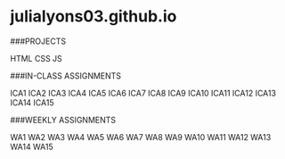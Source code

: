 # julialyons03.github.io
 


###PROJECTS

HTML
CSS
JS

###IN-CLASS ASSIGNMENTS

ICA1
ICA2
ICA3
ICA4
ICA5
ICA6
ICA7
ICA8
ICA9
ICA10
ICA11
ICA12
ICA13
ICA14
ICA15

###WEEKLY ASSIGNMENTS

WA1
WA2
WA3
WA4
WA5
WA6
WA7
WA8
WA9
WA10
WA11
WA12
WA13
WA14
WA15
